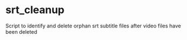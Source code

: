 # srt_cleanup
Script to identify and delete orphan srt subtitle files after video files have been deleted
